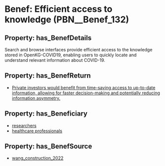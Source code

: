 # Benef: __Efficient access to knowledge__ (PBN__Benef_132)

## Property: has_BenefDetails

Search and browse interfaces provide efficient access to the knowledge stored in OpenKG-COVID19, enabling users to quickly locate and understand relevant information about COVID-19.

## Property: has_BenefReturn

* [Private investors would benefit from time-saving access to up-to-date information, allowing for faster decision-making and potentially reducing information asymmetry.](../BenefReturn/PBN__BenefReturn_131)

## Property: has_Beneficiary

* [researchers](../Stakeholder/PBN__Stakeholder_2)
* [healthcare professionals](../Stakeholder/PBN__Stakeholder_32)

## Property: has_BenefSource

* [wang_construction_2022](../Article/PBN__Article_28)

